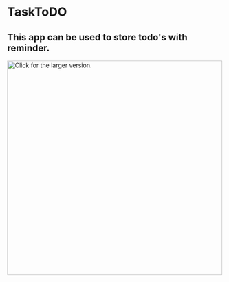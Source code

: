 # TaskToDO
## This app can be used to store todo's with reminder.
<a href="https://drive.google.com/open?id=1LZ10sG_g9XuQEmERS1OPTRmYJzh8XM8C"><img src="https://drive.google.com/uc?export=view&id=1IJlM5kPE48BbW3gODhbE994oyfeEf0UW" style="width: 500px; max-width: 100%; height: auto" title="Click for the larger version." /></a>
